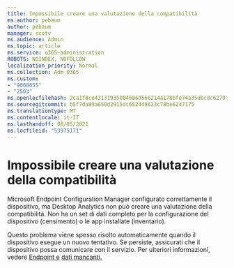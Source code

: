 ```yaml
---
title: Impossibile creare una valutazione della compatibilità
ms.author: pebaum
author: pebaum
manager: scotv
ms.audience: Admin
ms.topic: article
ms.service: o365-administration
ROBOTS: NOINDEX, NOFOLLOW
localization_priority: Normal
ms.collection: Adm_O365
ms.custom:
- "9000655"
- "2503"
ms.openlocfilehash: 2ca1f8ce43131935804586d566214a178bfe74a35dbcdc6279f92375192bd392
ms.sourcegitcommit: b5f7da89a650d2915dc652449623c78be6247175
ms.translationtype: MT
ms.contentlocale: it-IT
ms.lasthandoff: 08/05/2021
ms.locfileid: "53975171"
---
```

# <a name="cant-create-a-compatibility-assessment"></a>Impossibile creare una valutazione della compatibilità

Microsoft Endpoint Configuration Manager configurato correttamente il dispositivo, ma Desktop Analytics non può creare una valutazione della compatibilità. Non ha un set di dati completo per la configurazione del dispositivo (censimento) o le app installate (inventario).

Questo problema viene spesso risolto automaticamente quando il dispositivo esegue un nuovo tentativo. Se persiste, assicurati che il dispositivo possa comunicare con il servizio. Per ulteriori informazioni, vedere [Endpoint e](https://docs.microsoft.com/configmgr/desktop-analytics/enable-data-sharing#endpoints) [dati mancanti.](https://docs.microsoft.com/configmgr/desktop-analytics/monitor-connection-health#missing-data)

